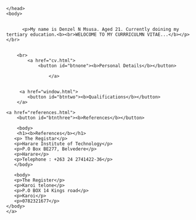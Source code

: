 <html>
    <head>
        <meta charset="utf-8">
        <title><b>Curriculum Vitae</b></title>
   
    </head>
    <body>
        

          <p>My name is Denzel N Msusa. Aged 21. Currently doining my tertiary education.<b><br>WELOCOME TO MY CURRRICULMN VITAE...</b></p></br>
        
        
        <br> 
            <a href="cv.html">
                <button id="btnone"><b>Personal Details</b></button>
                
                    </a> 
                
          
         <a href="window.html"> 
            <button id="btntwo"><b>Qualifications</b></button>
        </a>

    <a href="references.html">
        <button id="btnthree"><b>References</b></button>
        
        <body>
        <h1><b>References</b></h1>
       <p> The Registar</p>                                                                                                                 
       <p>Harare Institute of Technology</p>                    
       <p>P.O Box BE277, Belvedere</p>                          
       <p>Harare</p>                                            
       <p>Telephone : +263 24 2741422-36</p>
       </body>

       <body>
       <p>The Register</p> 
       <p>Karoi telone</p> 
       <p>P.O BOX 14 Kings road</p>
       <p>Karoi</p>                   
       <p>0782321677</p>
    </body>
    </a>
 </br>
    </body>

</html>
